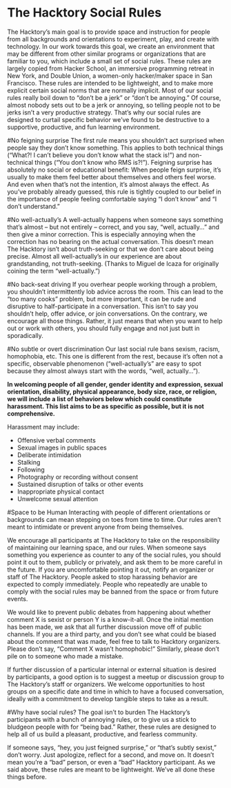 The Hacktory Social Rules
=========================

The Hacktory’s main goal is to provide space and instruction for people from all backgrounds and orientations to experiment, play, and create with technology. In our work towards this goal, we create an environment that may be different from other similar programs or organizations that are familiar to you, which include a small set of social rules. These rules are largely copied from Hacker School, an immersive programming retreat in New York, and Double Union, a women-only hacker/maker space in San Francisco. These rules are intended to be lightweight, and to make more explicit certain social norms that are normally implicit. Most of our social rules really boil down to “don’t be a jerk” or “don’t be annoying.” Of course, almost nobody sets out to be a jerk or annoying, so telling people not to be jerks isn’t a very productive strategy. That’s why our social rules are designed to curtail specific behavior we’ve found to be destructive to a supportive, productive, and fun learning environment.

#No feigning surprise
The first rule means you shouldn’t act surprised when people say they don’t know something. This applies to both technical things (“What?! I can’t believe you don’t know what the stack is!”) and non-technical things (“You don’t know who RMS is?!”). Feigning surprise has absolutely no social or educational benefit: When people feign surprise, it’s usually to make them feel better about themselves and others feel worse. And even when that’s not the intention, it’s almost always the effect. As you’ve probably already guessed, this rule is tightly coupled to our belief in the importance of people feeling comfortable saying “I don’t know” and “I don’t understand.”

#No well-actually’s
A well-actually happens when someone says something that’s almost – but not entirely – correct, and you say, “well, actually…” and then give a minor correction. This is especially annoying when the correction has no bearing on the actual conversation. This doesn’t mean The Hacktory isn’t about truth-seeking or that we don’t care about being precise. Almost all well-actually’s in our experience are about grandstanding, not truth-seeking. (Thanks to Miguel de Icaza for originally coining the term “well-actually.”)

#No back-seat driving
If you overhear people working through a problem, you shouldn’t intermittently lob advice across the room. This can lead to the “too many cooks” problem, but more important, it can be rude and disruptive to half-participate in a conversation. This isn’t to say you shouldn’t help, offer advice, or join conversations. On the contrary, we encourage all those things. Rather, it just means that when you want to help out or work with others, you should fully engage and not just butt in sporadically.

#No subtle or overt discrimination
Our last social rule bans sexism, racism, homophobia, etc. This one is different from the rest, because it’s often not a specific, observable phenomenon (“well-actually’s” are easy to spot because they almost always start with the words, “well, actually…”).

**In welcoming people of all gender, gender identity and expression, sexual orientation, disability, physical appearance, body size, race, or religion, we will include a list of behaviors below which could constitute harassment. This list aims to be as specific as possible, but it is not comprehensive.**

Harassment may include:

*  Offensive verbal comments
*  Sexual images in public spaces
*  Deliberate intimidation
*  Stalking
*  Following
*  Photography or recording without consent
*  Sustained disruption of talks or other events
*  Inappropriate physical contact
*  Unwelcome sexual attention

#Space to be Human
Interacting with people of different orientations or backgrounds can mean stepping on toes from time to time. Our rules aren’t meant to intimidate or prevent anyone from being themselves.

We encourage all participants at The Hacktory to take on the responsibility of maintaining our learning space, and our rules. When someone says something you experience as counter to any of the social rules, you should point it out to them, publicly or privately, and ask them to be more careful in the future. If you are uncomfortable pointing it out, notify an organizer or staff of The Hacktory. People asked to stop harassing behavior are expected to comply immediately. People who repeatedly are unable to comply with the social rules may be banned from the space or from future events.

We would like to prevent public debates from happening about whether comment X is sexist or person Y is a know-it-all. Once the initial mention has been made, we ask that all further discussion move off of public channels. If you are a third party, and you don’t see what could be biased about the comment that was made, feel free to talk to Hacktory organizers. Please don’t say, “Comment X wasn’t homophobic!” Similarly, please don’t pile on to someone who made a mistake.

If further discussion of a particular internal or external situation is desired by participants, a good option is to suggest a meetup or discussion group to The Hacktory’s staff or organizers. We welcome opportunities to host groups on a specific date and time in which to have a focused conversation, ideally with a commitment to develop tangible steps to take as a result.

#Why have social rules?
The goal isn’t to burden The Hacktory’s participants with a bunch of annoying rules, or to give us a stick to bludgeon people with for “being bad.” Rather, these rules are designed to help all of us build a pleasant, productive, and fearless community.

If someone says, “hey, you just feigned surprise,” or “that’s subtly sexist,” don’t worry. Just apologize, reflect for a second, and move on. It doesn’t mean you’re a “bad” person, or even a “bad” Hacktory participant. As we said above, these rules are meant to be lightweight. We’ve all done these things before.
